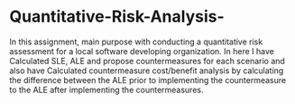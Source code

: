 # Quantitative-Risk-Analysis-

In this assignment, main purpose with conducting a quantitative risk assessment for a local software developing organization. In here I have Calculated SLE, ALE and propose countermeasures for each scenario and also have Calculated countermeasure cost/benefit analysis by calculating the difference between the ALE prior to implementing the countermeasure to the ALE after implementing the countermeasures.
